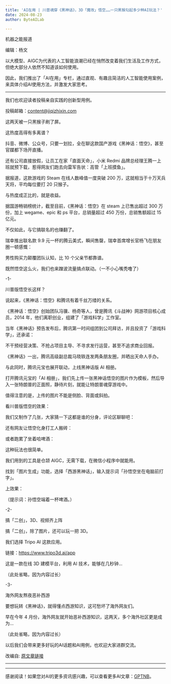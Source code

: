 ```yaml
---
title: 'AI在用 | 川普魂穿《黑神话》，3D「魔改」悟空……一只黑猴勾起多少种AI玩法？'
date: 2024-08-23
author: ByteAILab

---
```


机器之能报道

编辑：杨文

以大模型、AIGC为代表的人工智能浪潮已经在悄然改变着我们生活及工作方式，但绝大部分人依然不知道该如何使用。

因此，我们推出了「AI在用」专栏，通过直观、有趣且简洁的人工智能使用案例，来具体介绍AI使用方法，并激发大家思考。

---


我们也欢迎读者投稿亲自实践的创新型用例。

投稿邮箱：content@jiqizhixin.com

这两天被一只黑猴子刷了屏。

这热度高得有多离谱？

抖音、微博、公众号，只要一划拉，全在聊这款国产游戏《黑神话：悟空》，甚至官媒都下场开直播。

还有公司直接放假，让员工在家「直面天命」，小米 Redmi 品牌总经理王腾一上班就预下载，惹得网友们跑去向雷军告状：高管「上班摸鱼」。

据报道，这款游戏的 Steam 在线人数峰值一度突破 200 万，这就相当于十万天兵天将，平均每位要打 20 只猴子。

与热度成正比的，就是收益。

据国游畅销榜统计，截至目前，《黑神话：悟空》在 steam 上已售出超过 300 万份，加上 wegame、epic 和 ps 平台，总销量超过 450 万份，总销售额超过 15 亿元。

不仅如此，与它搞联名的也赚翻了。

瑞幸推出联名款 9.9 元一杯的腾云美式，瞬间售罄，瑞幸首席增长官杨飞在朋友圈一顿感慨：

男性购买力颠覆团队认知，比 10 个父亲节都靠谱。

既然悟空这么火，我们也来蹭波流量搞点联动。（一不小心嘴秃噜了）

-1-

川普版悟空长这样？

说起来，《黑神话：悟空》和腾讯有着千丝万缕的关系。

《黑神话：悟空》创始团队冯骥、杨奇等人，曾是腾讯《斗战神》网游项目核心成员，2014 年，他们离职创业，组建了「游戏科学」工作室。

当年《黑神话》预告发布后，腾讯第一时间组团到公司拜访，并且投资了「游戏科学」，还承诺：

不干预经营决策、不抢占项目主导、不寻求发行运营，甚至不追求商业回报。

《黑神话》一出，腾讯高级副总裁马晓轶连发两条朋友圈，并晒出天命人手办。

与此同时，腾讯元宝也展开联动，上线黑神话版 AI 相册。

打开腾讯元宝的「AI 相册」，我们先上传一张黑神话悟空的图片作为模板，然后导入一张特朗普的正面照，静待片刻，就能让特朗普魂穿游戏中。

值得注意的是，上传的图片不能是侧脸、背面或斜拍。

看川普版悟空的效果：

我们又制作了几张，大家猜一下这都是谁的分身，评论区聊聊吧：

还有网友让悟空化身打工人搬砖：

或者跑累了坐着哈啤酒：

这种玩法也很简单。

我们用到的工具是仓颉 AIGC，无需下载，在微信小程序中就能用。

找到「图片生成」功能，选择「西游黑神话」，输入提示词「孙悟空坐在电脑前打字」。

上效果：

（提示词：孙悟空端着一杯啤酒。）

-2-

搞「二创」，3D、视频齐上阵

搞「二创」，除了图片，还可以玩一把 3D。

我们选择 Tripo AI 这款应用。

链接：https://www.tripo3d.ai/app

这是一款在线 3D 建模平台，利用 AI 技术，能够在几秒钟...

（此处省略，因为内容过长）

-3-

海外网友熬夜恶补西游

要想玩转《黑神话》，就得懂点西游知识，这可愁坏了海外网友们。

早在今年 4 月份，海外网友就开始恶补西游知识，这两天，多个海外社区更是成为...

（此处省略，因为内容过长）

以后我们会带来更多好玩的AI话题和AI用例，也欢迎大家进群交流。

改编自: [原文章链接](https://mp.weixin.qq.com/s/UclPx8vaPBQ4va4SW-R1XQ)

---
---
感谢阅读！如果您对AI的更多资讯感兴趣，可以查看更多AI文章：[GPTNB](https://gptnb.com)。